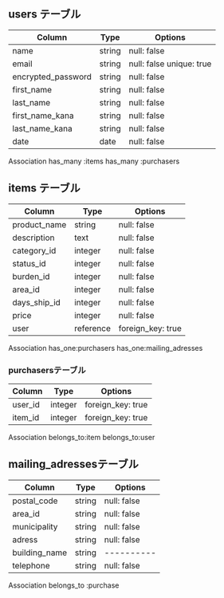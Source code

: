 ## users テーブル
|             Column          | Type   | Options                 |
|             --------        | ------ | -----------             |
|             name            | string | null: false             |
|             email           | string | null: false unique: true|
|          encrypted_password | string | null: false             |
|             first_name      | string | null: false             |
|             last_name       | string | null: false             |
|            first_name_kana  | string | null: false             |
|           last_name_kana    | string | null: false             |
|             date            | date   | null: false             |

Association
has_many :items
has_many :purchasers

## items テーブル

| Column          |  Type       |            Options    　　              |
| -----------     |  -----------|          ----------                    |
| product_name    |  string     |          null: false                   |
| description     |  text       |          null: false                   |
| category_id     |  integer    |          null: false                   |
| status_id       |  integer    |          null: false                   |
| burden_id       |  integer    |          null: false                   |
| area_id         |  integer    |          null: false                   |
| days_ship_id    |  integer    |          null: false                   |
| price           |  integer    |          null: false                   |
| user            |  reference  |      foreign_key: true                 |     

Association
has_one:purchasers
has_one:mailing_adresses


### purchasersテーブル

| Column      |  Type       |  Options           |
| ----------- |  -----------|  ----------        |
| user_id     |  integer    |  foreign_key: true |
| item_id     |  integer    |  foreign_key: true |

Association
belongs_to:item
belongs_to:user


## mailing_adressesテーブル

| Column       |  Type       | Options     |
| -----------  |  -----------|  ---------- |
| postal_code  |  string     | null: false |
| area_id      |  string     | null: false |
| municipality |  string     | null: false |
| adress       |  string     | null: false |
| building_name|  string     | ----------  |
| telephone    |  string     | null: false |


Association
belongs_to :purchase

